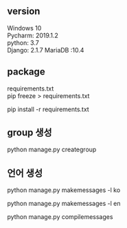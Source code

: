 ## version
Windows 10  
Pycharm: 2019.1.2    
python: 3.7  
Django: 2.1.7
MariaDB :10.4

## package
requirements.txt  
pip freeze > requirements.txt

pip install -r requirements.txt

## group 생성 
python manage.py creategroup

## 언어 생성
 python manage.py makemessages -l ko
 
 python manage.py makemessages -l en
 
 python manage.py compilemessages


